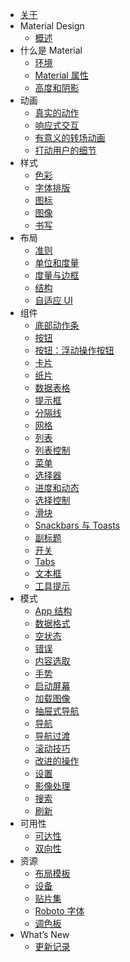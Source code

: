 - [关于](README.md)
- Material Design 
  - [概述](material-design/material-design-intro/introduction.md)
- 什么是 Material
  - [环境](material-design/whatis-material-design/environment.md)
  - [Material 属性](material-design/whatis-material-design/material-properties.md)
  - [高度和阴影](material-design/whatis-material-design/elevation-shadows.md)
- 动画
  - [真实的动作](material-design/animation/authentic-motion.md)
  - [响应式交互](material-design/animation/responsive-interaction.md)
  - [有意义的转场动画](material-design/animation/meaningful-transitions.md)
  - [打动用户的细节](material-design/animation/delightful-details.md)
- 样式
  - [色彩](material-design/style/color.md)
  - [字体排版](material-design/style/typography.md)
  - [图标](material-design/style/icons.md)
  - [图像](material-design/style/imagery.md)
  - [书写](material-design/style/writing.md)
- 布局
  - [准则](material-design/layout/layout-principles.md)
  - [单位和度量](material-design/layout/units-measurements.md)
  - [度量与边框](material-design/layout/metrics-and-keylines.md)
  - [结构](material-design/layout/structure.md)
  - [自适应 UI](material-design/layout/adaptive-ui.md)
- 组件
  - [底部动作条](material-design/components/bottom-sheets.md)
  - [按钮](material-design/components/buttons.md)
  - [按钮：浮动操作按钮](material-design/components/buttons-floating-action-button.md)
  - [卡片](material-design/components/cards.md)
  - [纸片](material-design/components/chips.md)
  - [数据表格](material-design/components/data-tables.md)
  - [提示框](material-design/components/dialogs.md)
  - [分隔线](material-design/components/dividers.md)
  - [网格](material-design/components/grids.md)
  - [列表](material-design/components/lists.md)
  - [列表控制](material-design/components/list-controls.md)
  - [菜单](material-design/components/menus.md)
  - [选择器](material-design/components/pickers.md)
  - [进度和动态](material-design/components/progress-activity.md)
  - [选择控制](material-design/components/selection-controls.md)
  - [滑块](material-design/components/sliders.md)
  - [Snackbars 与 Toasts](material-design/components/snackbars-and-toasts.md)
  - [副标题](material-design/components/subheaders.md)
  - [开关](material-design/components/switches.md)
  - [Tabs](material-design/components/tabs.md)
  - [文本框](material-design/components/text-fields.md)
  - [工具提示](material-design/components/tooltips.md)
- 模式
  - [App 结构](material-design/patterns/app-structure.md)
  - [数据格式](material-design/patterns/data-formats.md)
  - [空状态](material-design/patterns/empty-states.md)
  - [错误](material-design/patterns/errors.md)
  - [内容选取](material-design/patterns/selection.md)
  - [手势](material-design/patterns/gestures.md)
  - [启动屏幕](material-design/patterns/launch-screens.md)
  - [加载图像](material-design/patterns/loading-images.md)
  - [抽屉式导航](material-design/patterns/navigation-drawer.md)    
  - [导航](material-design/patterns/navigation.md)
  - [导航过渡](material-design/patterns/navigational-transitions.md)
  - [滚动技巧](material-design/patterns/scrolling-techniques.md)
  - [改进的操作](material-design/patterns/promoted-actions.md)
  - [设置](material-design/patterns/settings.md)
  - [影像处理](material-design/patterns/imagery-treatment.md)
  - [搜索](material-design/patterns/search.md)
  - [刷新](material-design/patterns/swipe-to-refresh.md)
- 可用性
  - [可达性](material-design/usability/accessibility.md)
  - [双向性](material-design/usability/bidirectionality.md)
- 资源
  - [布局模板](material-design/resources/layout-templates.md)
  - [设备](material-design/resources/devices.md)
  - [贴片集](material-design/resources/sticker-sheets.md)
  - [Roboto 字体](material-design/resources/roboto-font.md)
  - [调色板](material-design/resources/color-palettes.md)
- What’s New
  - [更新记录](material-design/whats-new/whats-new.md)

